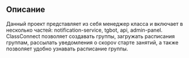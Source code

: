 ## Описание
Данный проект представляет из себя менеджер класса и включает в несколько частей: notification-service, tgbot, api, admin-panel.
ClassConnect позволяет создавать группы, загружать расписания группам, рассылать уведомления о скороv старте занятий, а также позволяет удобно узнавать расписание группы.
